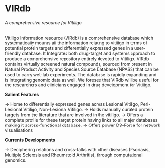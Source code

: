 # VIRdb
<h6>A comprehensive resource for Vitiligo</h6>

<p>Vitiligo Information resource (VIRdb) is a comprehensive database which systematically mounts all the information relating to vitiligo in terms of potential protein targets and differentially expressed genes in a user-friendly database. It Integrates both drug-target and systems approach to produce a comprehensive repository entirely devoted to Vitiligo. VIRdb contains virtually screened natural compounds, sourced from present in Natural Product Activity and Species Source Database (NPASS) that can be used to carry wet-lab experiments. The database is rapidly expanding and is integrating genomic data as well. We foresee that VIRdb will be useful for the researchers and clinicians engaged in drug development for Vitiligo.</p>


<b>Salient Features</b>

-> Home to differentially expressed genes across Lesional Vitiligo, Peri-Lesional Vitiligo, Non-Lesional Vitiligo.
-> Holds manually curated protein targets from the literature that are involved in the vitiligo.
-> Offers a complete profile for these target protein having links to all major databases making it across-functional database.
-> Offers power D3-Force for network visualisations.

<b>Currents Developments</b>

-> Deciphering relations and cross-talks with other diseases (Psoriasis, Multiple Sclerosis and Rheumatoid Arthritis), through computational genomics.
